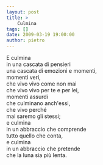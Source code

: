 ```yaml
---
layout: post
title: >
    Culmina
tags: []
date: 2009-03-19 19:00:00
author: pietro
---
```

E culmina<br/>in una cascata di pensieri<br/>una cascata di emozioni e momenti,<br/>momenti veri,<br/>che vivo vivo come non mai<br/>che vivo vivo per te e per lei,<br/>momenti assurdi<br/>che culminano anch'essi,<br/>che vivo perché<br/>mai saremo gli stessi;<br/>e culmina<br/>in un abbraccio che comprende<br/>tutto quello che conta,<br/>e culmina<br/>in un abbraccio che pretende<br/>che la luna sia più lenta.
